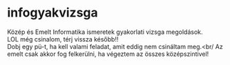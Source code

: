 # infogyakvizsga
Közép és Emelt Informatika ismeretek gyakorlati vizsga megoldások. <br/>
LOL még csinalom, térj vissza később!!<br/>
Dobj egy pü-t, ha kell valami feladat, amit eddig nem csináltam meg.<br/
Az emelt csak akkor fog felkerülni, ha végeztem az összes középszintivel!
